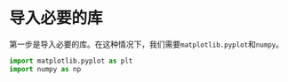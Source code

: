 # 导入必要的库

第一步是导入必要的库。在这种情况下，我们需要`matplotlib.pyplot`和`numpy`。

```python
import matplotlib.pyplot as plt
import numpy as np
```
